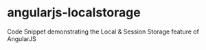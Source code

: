 # angularjs-localstorage

Code Snippet demonstrating the Local &amp; Session Storage feature of AngularJS
